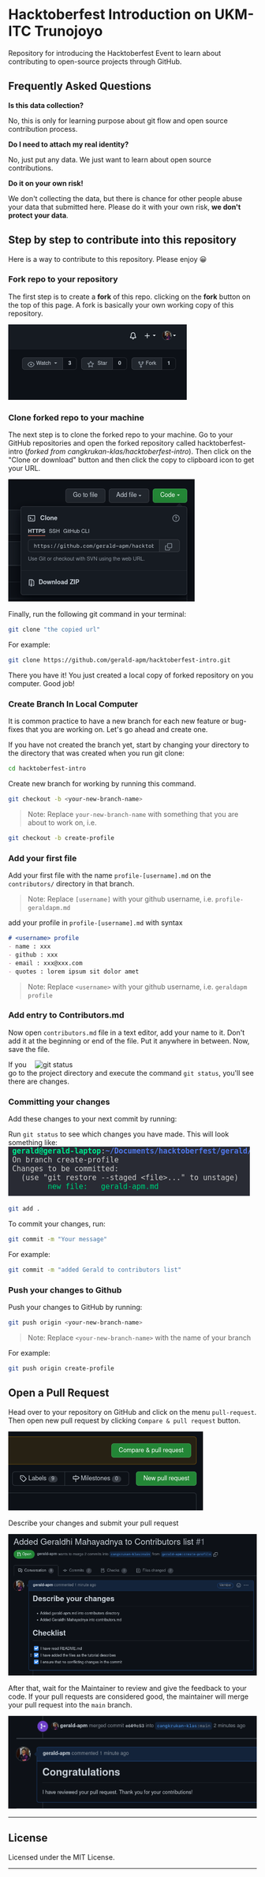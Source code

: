 # Hacktoberfest Introduction on UKM-ITC Trunojoyo

Repository for introducing the Hacktoberfest Event to learn about contributing to open-source projects through GitHub.

## Frequently Asked Questions

**Is this data collection?**

No, this is only for learning purpose about git flow and open source contribution process.

**Do I need to attach my real identity?**

No, just put any data. We just want to learn about open source contributions.

**Do it on your own risk!**

We don't collecting the data, but there is chance for other people abuse your data that submitted here. Please do it with your own risk, **we don't protect your data**.

## Step by step to contribute into this repository

Here is a way to contribute to this repository. Please enjoy 😀

### Fork repo to your repository

The first step is to create a **fork** of this repo. clicking on the **fork** button on the top of this page. A fork is basically your own working copy of this repository.

![Forking the repo](assets/img/forked.png)

### Clone forked repo to your machine

The next step is to clone the forked repo to your machine.
Go to your GitHub repositories and open the forked repository called hacktoberfest-intro (_forked from cangkrukan-klas/hacktoberfest-intro_). Then click on the "Clone or download" button and then click the copy to clipboard icon to get your URL.

![Clone from forking repo](assets/img/clone.png)

Finally, run the following git command in your terminal:

```sh
git clone "the copied url"
```

For example:

```sh
git clone https://github.com/gerald-apm/hacktoberfest-intro.git
```

There you have it! You just created a local copy of forked repository on you computer. Good job!

### Create Branch In Local Computer

It is common practice to have a new branch for each new feature or bug-fixes that you are working on. Let's go ahead and create one.

If you have not created the branch yet, start by changing your directory to the directory that was created when you run git clone:

```sh
cd hacktoberfest-intro
```

Create new branch for working by running this command.

```sh
git checkout -b <your-new-branch-name>
```

> Note: Replace `your-new-branch-name` with something that you are about to work on, i.e.

```sh
git checkout -b create-profile
```

### Add your first file

Add your first file with the name `profile-[username].md` on the `contributors/` directory in that branch.

> Note: Replace `[username]` with your github username, i.e.  `profile-geraldapm.md`

add your profile in `profile-[username].md` with syntax

```md
# <username> profile
- name : xxx
- github : xxx
- email : xxx@xxx.com
- quotes : lorem ipsum sit dolor amet
```
> Note: Replace `<username>` with your github username, i.e.  `geraldapm profile`


### Add entry to Contributors.md

Now open `contributors.md` file in a text editor, add your name to it. Don't add it at the beginning or end of the file. Put it anywhere in between. Now, save the file.

<img align="right" width="450" src="https://firstcontributions.github.io/assets/Readme/git-status.png" alt="git status" />

If you go to the project directory and execute the command `git status`, you'll see there are changes.

### Committing your changes

Add these changes to your next commit by running:

Run `git status` to see which changes you have made. This will look something like:
![Git Status](assets/img/git-status.png)

```sh
git add .
```

To commit your changes, run:

```sh
git commit -m "Your message"
```

For example:

```sh
git commit -m "added Gerald to contributors list"
```

### Push your changes to Github

Push your changes to GitHub by running:

```sh
git push origin <your-new-branch-name>
```

> Note: Replace `<your-new-branch-name>` with the name of your branch

For example:

```sh
git push origin create-profile
```

## Open a Pull Request

Head over to your repository on GitHub and click on the menu `pull-request`. Then open new pull request by clicking `Compare & pull request` button.

![Compare and pull request](assets/img/pull-req1.png)

Describe your changes and submit your pull request

![Submit pull request](assets/img/pull-req2.png)

After that, wait for the Maintainer to review and give the feedback to your code. If your pull requests are considered good, the maintainer will merge your pull request into the `main` branch.

![Accepted pull request](assets/img/pull-req3.png)

-----

## License

Licensed under the MIT License.

-----